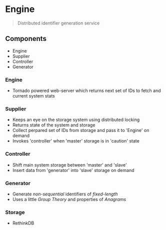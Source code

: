 Engine
======
> Distributed identifier generation service

## Components

* Engine
* Supplier
* Controller
* Generator

### Engine

* Tornado powered web-server which returns next set of IDs to fetch and current system stats

### Supplier

* Keeps an eye on the storage system using distributed locking
* Returns state of the system and storage
* Collect perpared set of IDs from storage and pass it to 'Engine' on demand
* Invokes 'controller' when 'master' storage is in 'caution' state

### Controller

* Shift main system storage between 'master' and 'slave'
* Insert data from 'generator' into 'slave' storage on demand

### Generator

* Generate *non-sequential* identifiers of *fixed-length*
* Uses a little *Group Theory* and properties of *Anagrams*

### Storage

* RethinkDB
